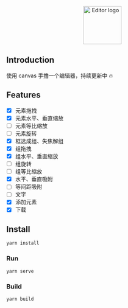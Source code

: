 <p align="center"><img width="100" src="https://st0.dancf.com/static/02/202301130825-f513.png" alt="Editor logo"></p>

## Introduction

使用 canvas 手撸一个编辑器，持续更新中 🔥

## Features

-   [x] 元素拖拽
-   [x] 元素水平、垂直缩放
-   [ ] 元素等比缩放
-   [ ] 元素旋转
-   [x] 框选成组、失焦解组
-   [x] 组拖拽
-   [x] 组水平、垂直缩放
-   [ ] 组旋转
-   [ ] 组等比缩放
-   [x] 水平、垂直吸附
-   [ ] 等间距吸附
-   [ ] 文字
-   [x] 添加元素
-   [x] 下载

## Install

```shell
yarn install
```

### Run

```shell
yarn serve
```

### Build

```shell
yarn build
```
